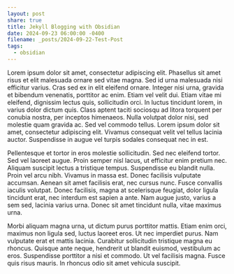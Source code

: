 ```yaml
---
layout: post
share: true
title: Jekyll Blogging with Obsidian
date: 2024-09-23 06:00:00 -0400
filename: _posts/2024-09-22-Test-Post
tags:
  - obsidian
---
```

Lorem ipsum dolor sit amet, consectetur adipiscing elit. Phasellus sit amet risus et elit malesuada ornare sed vitae magna. Sed id urna malesuada nisi efficitur varius. Cras sed ex in elit eleifend ornare. Integer nisi urna, gravida et bibendum venenatis, porttitor ac enim. Etiam vel velit dui. Etiam vitae mi eleifend, dignissim lectus quis, sollicitudin orci. In luctus tincidunt lorem, in varius dolor dictum quis. Class aptent taciti sociosqu ad litora torquent per conubia nostra, per inceptos himenaeos. Nulla volutpat dolor nisi, sed molestie quam gravida ac. Sed vel commodo tellus. Lorem ipsum dolor sit amet, consectetur adipiscing elit. Vivamus consequat velit vel tellus lacinia auctor. Suspendisse in augue vel turpis sodales consequat nec in est.

Pellentesque et tortor in eros molestie sollicitudin. Sed nec eleifend tortor. Sed vel laoreet augue. Proin semper nisl lacus, ut efficitur enim pretium nec. Aliquam suscipit lectus a tristique tempus. Suspendisse eu blandit nulla. Proin vel arcu nibh. Vivamus in massa est. Donec facilisis vulputate accumsan. Aenean sit amet facilisis erat, nec cursus nunc. Fusce convallis iaculis volutpat. Donec facilisis, magna at scelerisque feugiat, dolor ligula tincidunt erat, nec interdum est sapien a ante. Nam augue justo, varius a sem sed, lacinia varius urna. Donec sit amet tincidunt nulla, vitae maximus urna.

Morbi aliquam magna urna, ut dictum purus porttitor mattis. Etiam enim orci, maximus non ligula sed, luctus laoreet eros. Ut nec imperdiet purus. Nam vulputate erat et mattis lacinia. Curabitur sollicitudin tristique magna eu rhoncus. Quisque ante neque, hendrerit ut blandit euismod, vestibulum ac eros. Suspendisse porttitor a nisi et commodo. Ut vel facilisis magna. Fusce quis risus mauris. In rhoncus odio sit amet vehicula suscipit.
